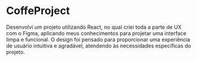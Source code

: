 # CoffeProject
 Desenvolvi um projeto utilizando React, no qual criei toda a parte de UX com o Figma, aplicando meus conhecimentos para projetar uma interface limpa e funcional. O design foi pensado para proporcionar uma experiência de usuário intuitiva e agradável, atendendo às necessidades específicas do projeto.
